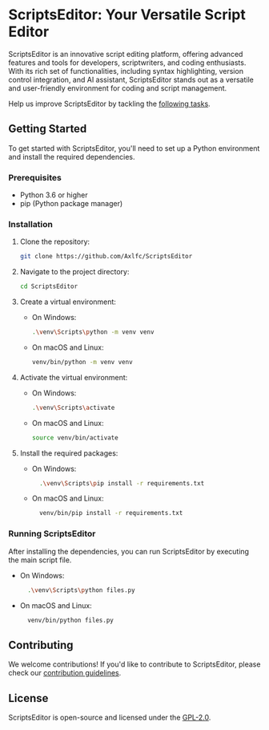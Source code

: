 # ScriptsEditor: Your Versatile Script Editor

ScriptsEditor is an innovative script editing platform, offering advanced features and tools for developers, scriptwriters, and coding enthusiasts. With its rich set of functionalities, including syntax highlighting, version control integration, and AI assistant, ScriptsEditor stands out as a versatile and user-friendly environment for coding and script management.


Help us improve ScriptsEditor by tackling the [following tasks](https://github.com/Axlfc/ScriptsEditor/issues).


## Getting Started

To get started with ScriptsEditor, you'll need to set up a Python environment and install the required dependencies.

### Prerequisites

- Python 3.6 or higher
- pip (Python package manager)

### Installation

1. Clone the repository:
   ```bash
   git clone https://github.com/Axlfc/ScriptsEditor
   ```

2. Navigate to the project directory:
   ```bash
   cd ScriptsEditor
   ```

3. Create a virtual environment:
   - On Windows:
     ```bash
     .\venv\Scripts\python -m venv venv
     ```

   - On macOS and Linux:
     ```bash
     venv/bin/python -m venv venv
     ```

4. Activate the virtual environment:

   - On Windows:
     ```bash
     .\venv\Scripts\activate
     ```

   - On macOS and Linux:
     ```bash
     source venv/bin/activate
     ```

5. Install the required packages:
   - On Windows:
       ```bash
         .\venv\Scripts\pip install -r requirements.txt
       ```

   - On macOS and Linux:
     ```bash
       venv/bin/pip install -r requirements.txt
     ```

### Running ScriptsEditor

After installing the dependencies, you can run ScriptsEditor by executing the main script file.

   - On Windows:
       ```bash
         .\venv\Scripts\python files.py
       ```

   - On macOS and Linux:
     ```bash
       venv/bin/python files.py
     ```

## Contributing

We welcome contributions! If you'd like to contribute to ScriptsEditor, please check our [contribution guidelines](CONTRIBUTING.md).

## License

ScriptsEditor is open-source and licensed under the [GPL-2.0](LICENSE).



